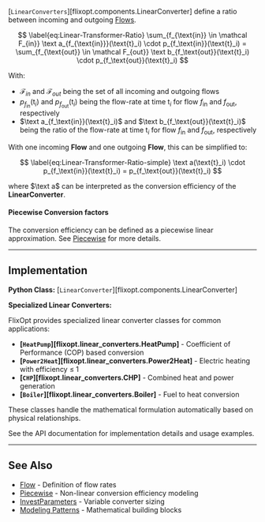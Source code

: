 [`LinearConverters`][flixopt.components.LinearConverter] define a ratio between incoming and outgoing [Flows](../elements/Flow.md).

$$ \label{eq:Linear-Transformer-Ratio}
    \sum_{f_{\text{in}} \in \mathcal F_{in}} \text a_{f_{\text{in}}}(\text{t}_i) \cdot p_{f_\text{in}}(\text{t}_i) = \sum_{f_{\text{out}} \in \mathcal F_{out}}  \text b_{f_\text{out}}(\text{t}_i) \cdot p_{f_\text{out}}(\text{t}_i)
$$

With:

- $\mathcal F_{in}$ and $\mathcal F_{out}$ being the set of all incoming and outgoing flows
- $p_{f_\text{in}}(\text{t}_i)$ and $p_{f_\text{out}}(\text{t}_i)$ being the flow-rate at time $\text{t}_i$ for flow $f_\text{in}$ and $f_\text{out}$, respectively
- $\text a_{f_\text{in}}(\text{t}_i)$ and $\text b_{f_\text{out}}(\text{t}_i)$ being the ratio of the flow-rate at time $\text{t}_i$ for flow $f_\text{in}$ and $f_\text{out}$, respectively

With one incoming **Flow** and one outgoing **Flow**, this can be simplified to:

$$ \label{eq:Linear-Transformer-Ratio-simple}
    \text a(\text{t}_i) \cdot p_{f_\text{in}}(\text{t}_i) = p_{f_\text{out}}(\text{t}_i)
$$

where $\text a$ can be interpreted as the conversion efficiency of the **LinearConverter**.

#### Piecewise Conversion factors
The conversion efficiency can be defined as a piecewise linear approximation. See [Piecewise](../features/Piecewise.md) for more details.

---

## Implementation

**Python Class:** [`LinearConverter`][flixopt.components.LinearConverter]

**Specialized Linear Converters:**

FlixOpt provides specialized linear converter classes for common applications:

- **[`HeatPump`][flixopt.linear_converters.HeatPump]** - Coefficient of Performance (COP) based conversion
- **[`Power2Heat`][flixopt.linear_converters.Power2Heat]** - Electric heating with efficiency ≤ 1
- **[`CHP`][flixopt.linear_converters.CHP]** - Combined heat and power generation
- **[`Boiler`][flixopt.linear_converters.Boiler]** - Fuel to heat conversion

These classes handle the mathematical formulation automatically based on physical relationships.

See the API documentation for implementation details and usage examples.

---

## See Also

- [Flow](../elements/Flow.md) - Definition of flow rates
- [Piecewise](../features/Piecewise.md) - Non-linear conversion efficiency modeling
- [InvestParameters](../features/InvestParameters.md) - Variable converter sizing
- [Modeling Patterns](../modeling-patterns/index.md) - Mathematical building blocks
